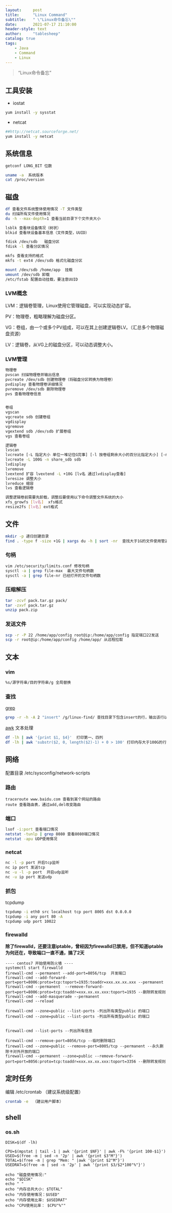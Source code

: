 ```yaml
---
layout:     post
title:      "Linux Command"
subtitle:   " \"Linux命令备忘\""
date:       2021-07-17 21:10:00
header-style: text
author:     "tablesheep"
catalog: true
tags:
    - Java
    - Command
    - Linux
---
```


>  “Linux命令备忘”



## 工具安装

- iostat 

```sh
yum install -y sysstat
```



- netcat

```sh
##http://netcat.sourceforge.net/
yum install -y netcat
```



## 系统信息

```sh
getconf LONG_BIT 位数

uname -a  系统版本
cat /proc/version

```



## 磁盘

```sh
df 查看文件系统整体使用情况 -T 文件类型
du 扫描所有文件使用情况
du -h --max-depth=1 查看当前目录下个文件夹大小

lsblk 查看块设备情况（树状）
blkid 查看块设备基本信息（文件类型，UUID）

fdisk /dev/sdb   磁盘分区
fdisk -l 查看分区情况

mkfs 查看支持的格式
mkfs -t ext4 /dev/sdb 格式化磁盘分区

mount /dev/sdb /home/app  挂载
umount /dev/sdb 卸载
/etc/fstab 配置自动挂载，要注意UUID
```



### LVM概念

LVM：逻辑卷管理，Linux使用它管理磁盘，可以实现动态扩容。

PV：物理卷，粗略理解为磁盘分区。

VG：卷组，由一个或多个PV组成，可以在其上创建逻辑卷LV。（汇总多个物理磁盘资源）

LV：逻辑卷，从VG上的磁盘分区，可以动态调整大小。

### LVM管理

```sh
物理卷
pvscan 扫描物理卷并输出信息
pvcreate /dev/sdb 创建物理卷（将磁盘分区转换为物理卷）
pvdisplay 查看物理卷详细情况
pvremove /dev/sdb 删除物理卷
pvs 查看物理卷信息


卷组
vgscan 
vgcreate sdb 创建卷组
vgdisplay
vgremove
vgextend sdb /dev/sdb 扩展卷组
vgs 查看卷组

逻辑卷
lvscan
lvcreate [-L 指定大小 单位一堆记住G完事] [-l 按卷组剩余大小的百分比指定大小] [-n 名字] [逻辑卷]
lvcreate -L 100G -n share_sdb sdb
lvdisplay
lvremove
lvextend 扩容 lvextend -L +10G [lv名 通过lvdisplay查看]
lvresize 调整大小
lvreduce 缩容
lvs 查看逻辑卷

调整逻辑卷前需要先卸载，调整后要使用以下命令调整文件系统的大小
xfs_growfs [lv名]  xfs格式
resize2fs [lv名] ext格式
```



## 文件

```sh
mkdir -p 递归创建目录
find . -type f -size +1G | xargs du -h | sort -nr  查找大于1G的文件使用管道进行du以及排序操作

```

### 句柄

```sh
vim /etc/security/limits.conf 修改句柄
sysctl -a | grep file-max  最大文件句柄数
sysctl -a | grep file-nr 已经打开的文件句柄数
```



### 压缩解压

```sh
tar -zcvf pack.tar.gz pack/
tar -zxvf pack.tar.gz
unzip pack.zip
```



### 发送文件

```sh
scp -r -P 22 /home/app/config root@ip:/home/app/config 指定端口22发送
scp -r root@ip:/home/app/config /home/app/ 从远程拉取
```



## 文本

### vim

```sh
%s/源字符串/目的字符串/g 全局替换
```



### 查找

[grep](https://www.runoob.com/linux/linux-comm-grep.html)

```sh
grep -r -h -A 2 "insert" /g/linux-find/ 查找目录下包含insert的行，输出该行以及之后的两行，忽略文件名
```



 [awk](https://www.runoob.com/linux/linux-comm-awk.html)  文本处理

```sh
df -lh | awk '{print $1, $4}'  打印第一、四列
df -lh | awk 'substr($2, 0, length($2)-1) + 0 > 100' 打印内存大于100G的行
```





## 网络

配置目录 /etc/sysconfig/network-scripts

### 路由

```
traceroute www.baidu.com 查看到某个网站的路由
route 查看路由表，通过add,del改变路由

```



### 端口

```sh
lsof -i:port 查看端口情况
netstat -tunlp | grep 8080 查看8080端口情况
netstat -apu UDP使用情况
```



### netcat

```sh
nc -l -p port 开启tcp监听
nc ip port 发送tcp
nc -u -l -p port  开启udp监听
nc -u ip port 发送udp
```



### 抓包

tcpdump

```sh
tcpdump -i eth0 src localhost tcp port 8005 dst 0.0.0.0
tcpdump -i any port 80 -A
tcpdump udp port 10022 
```



### firewalld

**除了firewalld，还要注意iptable，曾经因为firewalld已禁用，但不知道iptable为何还在，导致端口一直不通，搞了2天**

```shell
---- centos7 开始使用防火墙 ----
systemctl start firewalld
firewall-cmd --permanent --add-port=8056/tcp  开发端口
firewall-cmd --add-forward-port=port=8006:proto=tcp:toport=1935:toaddr=xxx.xx.xx.xxx --permanent
firewall-cmd --permanent  --remove-forward-port=port=8006:proto=tcp:toaddr=xxx.xx.xx.xxx:toport=1935 --删除转发规则 
firewall-cmd --add-masquerade --permanent
firewall-cmd --reload

firewall-cmd --zone=public --list-ports -列出所有类型public 的端口
firewall-cmd --zone=public --list-ports -列出所有类型public 的端口


firewall-cmd --list-ports --列出所有信息
 
firewall-cmd --remove-port=8056/tcp --临时删除端口
firewall-cmd --zone=public --remove-port=8005/tcp --permanent --永久删除卡对外开放的端口
firewall-cmd --permanent --zone=public --remove-forward-port=port=8056:proto=tcp:toaddr=xxx.xx.xx.xxx:toport=3356 --删除转发规则 
```





## 定时任务

编辑 /etc/crontab （建议系统级配置）

```sh
crontab -e  （建议用户脚本）
```



## shell

### os.sh

```shell
DISK=$(df -lh)

CPU=$(mpstat | tail -1 | awk '{print $NF}' | awk -F% '{print 100-$1}')
USED=$(free -m | sed -n '2p' | awk '{print $3"M"}')
TOTAL=$(free -m | grep "Mem: " |awk '{print $2"M"}')
USEDRAT=$(free -m | sed -n '2p' | awk '{print $3/$2*100"%"}')

echo "磁盘使用情况:"
echo "$DISK"
echo " "
echo "内存总共大小: $TOTAL"
echo "内存使用情况：$USED"
echo "内存使用比率: $USEDRAT"
echo "CPU使用比率： $CPU"%""
```

